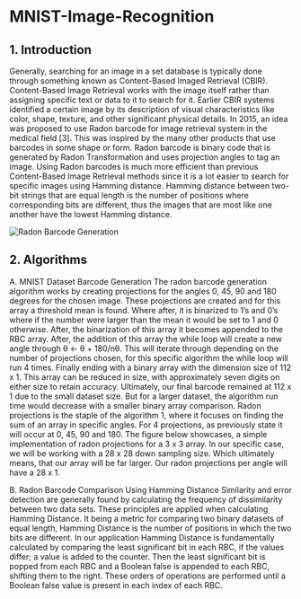 # MNIST-Image-Recognition
## 1. Introduction

Generally, searching for an image in a set database is typically done through something known as Content-Based Imaged Retrieval (CBIR). Content-Based Image Retrieval works with the image itself rather than assigning specific text or data to it to search for it. Earlier CBIR systems identified a certain image by its description of visual characteristics like color, shape, texture, and other significant physical details. In 2015, an idea was proposed to use Radon barcode for image retrieval system in the medical field [3]. This was inspired by the many other products that use barcodes in some shape or form. Radon barcode is binary code that is generated by Radon Transformation and uses projection angles to tag an image. Using Radon barcodes is much more efficient than previous Content-Based Image Retrieval methods since it is a lot easier to search for specific images using Hamming distance. Hamming distance between two-bit strings that are equal length is the number of positions where corresponding bits are different, thus the images that are most like one another have the lowest Hamming distance. 

![Radon Barcode Generation](https://user-images.githubusercontent.com/76674104/114340501-afc5c080-9b25-11eb-8d27-6641517698d5.png)

## 2. Algorithms
A. MNIST Dataset Barcode Generation
The radon barcode generation algorithm works by creating projections for the angles 0, 45, 90 and 180 degrees for the chosen image. These projections are created and for this array a threshold mean is found. Where after, it is binarized to 1’s and 0’s where if the number were larger than the mean it would be set to 1 and 0 otherwise. After, the binarization of this array it becomes appended to the RBC array. After, the addition of this array the while loop will create a new angle through θ ← θ + 180/nθ. This will iterate through depending on the number of projections chosen, for this specific algorithm the while loop will run 4 times. Finally ending with a binary array with the dimension size of 112 x 1. This array can be reduced in size, with approximately seven digits on either size to retain accuracy. Ultimately, our final barcode remained at 112 x 1 due to the small dataset size. But for a larger dataset, the algorithm run time would decrease with a smaller binary array comparison. 
Radon projections is the staple of the algorithm 1, where it focuses on finding the sum of an array in specific angles. For 4 projections, as previously state it will occur at 0, 45, 90 and 180. The figure below showcases, a simple implementation of radon projections for a 3 x 3 array. In our specific case, we will be working with a 28 x 28 down sampling size. Which ultimately means, that our array will be far larger. Our radon projections per angle will have a 28 x 1.

B. Radon Barcode Comparison Using Hamming Distance
Similarity and error detection are generally found by calculating the frequency of dissimilarity between two data sets. These principles are applied when calculating Hamming Distance. It being a metric for comparing two binary datasets of equal length, Hamming Distance is the number of positions in which the two bits are different. In our application Hamming Distance is fundamentally calculated by comparing the least significant bit in each RBC, if the values differ; a value is added to the counter. Then the least significant bit is popped from each RBC and a Boolean false is appended to each RBC, shifting them to the right. These orders of operations are performed until a Boolean false value is present in each index of each RBC. 
